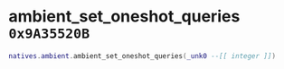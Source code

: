 # ambient_set_oneshot_queries `0x9A35520B`

```lua
natives.ambient.ambient_set_oneshot_queries(_unk0 --[[ integer ]])
```